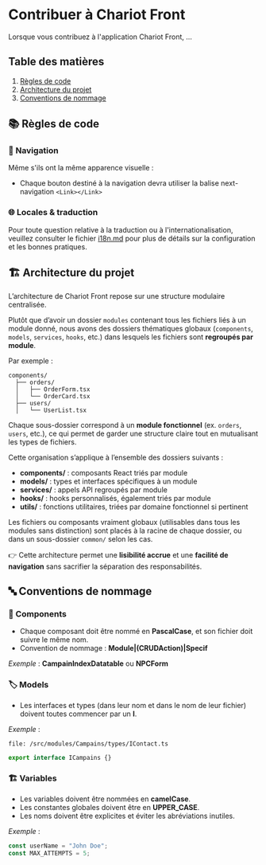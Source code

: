 # Contribuer à Chariot Front

Lorsque vous contribuez à l'application Chariot Front, ...

## Table des matières

1.  [Règles de code](#règles-de-code)
2.  [Architecture du projet](#architecture-du-projet)
3.  [Conventions de nommage](#conventions-de-nommage)

## 📚 Règles de code

### 🔗 Navigation

Même s'ils ont la même apparence visuelle :

- Chaque bouton destiné à la navigation devra utiliser la balise next-navigation `<Link></Link>`

### 🌐 Locales & traduction

Pour toute question relative à la traduction ou à l'internationalisation, veuillez consulter le fichier [i18n.md](./i18n.md) pour plus de détails sur la configuration et les bonnes pratiques.

## 🏗️ Architecture du projet

L’architecture de Chariot Front repose sur une structure modulaire centralisée.

Plutôt que d’avoir un dossier `modules` contenant tous les fichiers liés à un module donné, nous avons des dossiers thématiques globaux (`components`, `models`, `services`, `hooks`, etc.) dans lesquels les fichiers sont **regroupés par module**.

Par exemple :

```
components/
  ├── orders/
  │   ├── OrderForm.tsx
  │   └── OrderCard.tsx
  ├── users/
  │   └── UserList.tsx
```

Chaque sous-dossier correspond à un **module fonctionnel** (ex. `orders`, `users`, etc.), ce qui permet de garder une structure claire tout en mutualisant les types de fichiers.

Cette organisation s’applique à l’ensemble des dossiers suivants :

- **components/** : composants React triés par module
- **models/** : types et interfaces spécifiques à un module
- **services/** : appels API regroupés par module
- **hooks/** : hooks personnalisés, également triés par module
- **utils/** : fonctions utilitaires, triées par domaine fonctionnel si pertinent

Les fichiers ou composants vraiment globaux (utilisables dans tous les modules sans distinction) sont placés à la racine de chaque dossier, ou dans un sous-dossier `common/` selon les cas.

👉 Cette architecture permet une **lisibilité accrue** et une **facilité de navigation** sans sacrifier la séparation des responsabilités.

## 🔤 Conventions de nommage

### 🧩 Components

- Chaque composant doit être nommé en **PascalCase**, et son fichier doit suivre le même nom.
- Convention de nommage : **Module|(CRUDAction)|Specif**

_Exemple_ : **CampainIndexDatatable** ou **NPCForm**

### 🏷️ Models

- Les interfaces et types (dans leur nom et dans le nom de leur fichier) doivent toutes commencer par un **I**.

_Exemple_ :

`file: /src/modules/Campains/types/IContact.ts`

```ts
export interface ICampains {}
```

### 🏗️ Variables

- Les variables doivent être nommées en **camelCase**.
- Les constantes globales doivent être en **UPPER_CASE**.
- Les noms doivent être explicites et éviter les abréviations inutiles.

_Exemple_ :

```ts
const userName = "John Doe";
const MAX_ATTEMPTS = 5;
```
